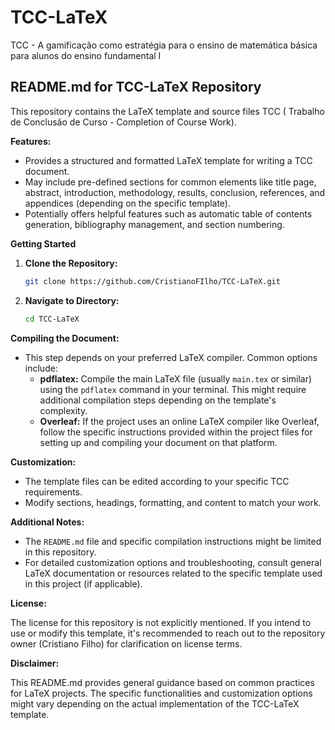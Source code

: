 # TCC-LaTeX
TCC  - A gamificação como estratégia para o ensino de matemática básica para alunos do ensino fundamental I

## README.md for TCC-LaTeX Repository

This repository contains the LaTeX template and source files TCC ( Trabalho de Conclusão de Curso - Completion of Course Work).

**Features:**

* Provides a structured and formatted LaTeX template for writing a TCC document.
* May include pre-defined sections for common elements like title page, abstract, introduction, methodology, results, conclusion, references, and appendices (depending on the specific template).
* Potentially offers helpful features such as automatic table of contents generation, bibliography management, and section numbering.

**Getting Started**

1. **Clone the Repository:**

   ```bash
   git clone https://github.com/CristianoFIlho/TCC-LaTeX.git
   ```

2. **Navigate to Directory:**

   ```bash
   cd TCC-LaTeX
   ```

**Compiling the Document:**

* This step depends on your preferred LaTeX compiler. Common options include:
    * **pdflatex:** Compile the main LaTeX file (usually `main.tex` or similar) using the `pdflatex` command in your terminal. This might require additional compilation steps depending on the template's complexity.
    * **Overleaf:** If the project uses an online LaTeX compiler like Overleaf, follow the specific instructions provided within the project files for setting up and compiling your document on that platform.

**Customization:**

* The template files can be edited according to your specific TCC requirements. 
* Modify sections, headings, formatting, and content to match your work.

**Additional Notes:**

* The `README.md` file and specific compilation instructions might be limited in this repository.
* For detailed customization options and troubleshooting, consult general LaTeX documentation or resources related to the specific template used in this project (if applicable).

**License:**

The license for this repository is not explicitly mentioned. If you intend to use or modify this template, it's recommended to reach out to the repository owner (Cristiano Filho) for clarification on license terms.

**Disclaimer:**

This README.md provides general guidance based on common practices for LaTeX projects. The specific functionalities and customization options might vary depending on the actual implementation of the TCC-LaTeX template.

